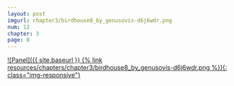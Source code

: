 ```yaml
---
layout: post
imgurl: chapter3/birdhouse8_by_genusovis-d6j6wdr.png
num: 12
chapter: 3
page: 8
---
```


[![Panel]({{ site.baseurl }} {% link resources/chapters/chapter3/birdhouse8_by_genusovis-d6j6wdr.png %}){: class="img-responsive"}]({{page.previous.url}}#panel)